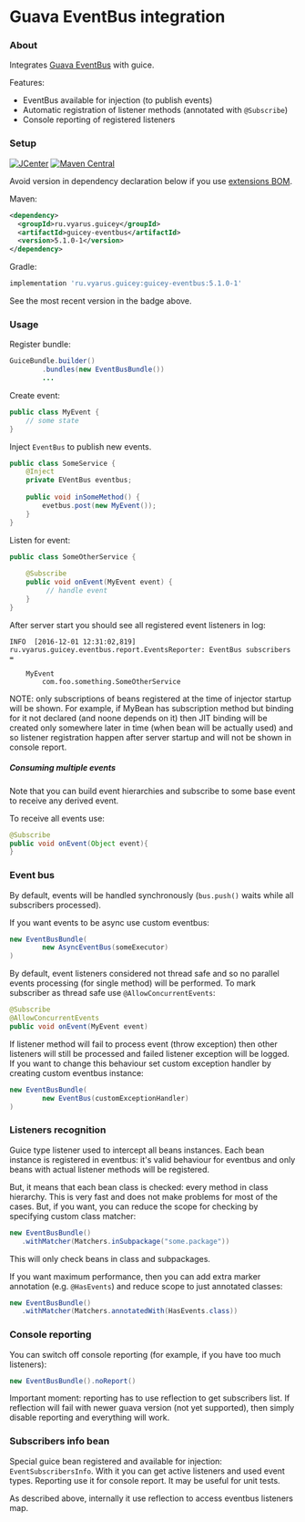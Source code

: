 # Guava EventBus integration

### About

Integrates [Guava EventBus](https://github.com/google/guava/wiki/EventBusExplained) with guice.
 
Features:

* EventBus available for injection (to publish events)
* Automatic registration of listener methods (annotated with `@Subscribe`)
* Console reporting of registered listeners
 
### Setup

[![JCenter](https://img.shields.io/bintray/v/vyarus/xvik/dropwizard-guicey-ext.svg?label=jcenter)](https://bintray.com/vyarus/xvik/dropwizard-guicey-ext/_latestVersion)
[![Maven Central](https://img.shields.io/maven-central/v/ru.vyarus.guicey/guicey-eventbus.svg?style=flat)](https://maven-badges.herokuapp.com/maven-central/ru.vyarus.guicey/guicey-eventbus)

Avoid version in dependency declaration below if you use [extensions BOM](../guicey-bom). 

Maven:

```xml
<dependency>
  <groupId>ru.vyarus.guicey</groupId>
  <artifactId>guicey-eventbus</artifactId>
  <version>5.1.0-1</version>
</dependency>
```

Gradle:

```groovy
implementation 'ru.vyarus.guicey:guicey-eventbus:5.1.0-1'
```

See the most recent version in the badge above.

### Usage

Register bundle:

```java
GuiceBundle.builder()        
        .bundles(new EventBusBundle())
        ...
```

Create event:

```java
public class MyEvent {
    // some state
}
```

Inject `EventBus` to publish new events.

```java
public class SomeService {
    @Inject
    private EVentBus eventbus;    
    
    public void inSomeMethod() {
        evetbus.post(new MyEvent());
    }
}
```

Listen for event:

```java
public class SomeOtherService {
    
    @Subscribe
    public void onEvent(MyEvent event) {
         // handle event   
    }
}
```

After server start you should see all registered event listeners in log:

```
INFO  [2016-12-01 12:31:02,819] ru.vyarus.guicey.eventbus.report.EventsReporter: EventBus subscribers = 

    MyEvent
        com.foo.something.SomeOtherService        

```

NOTE: only subscriptions of beans registered at the time of injector startup will be shown.
 For example, if MyBean has subscription method but binding for it not declared (and noone depends on it)
 then JIT binding will be created only somewhere later in time (when bean will be actually used) and 
 so listener registration happen after server startup and will not be shown in console report.

##### Consuming multiple events
  
Note that you can build event hierarchies and subscribe to some base event to receive any derived event.   

To receive all events use:

```java
@Subscribe
public void onEvent(Object event){    
}
```
  
### Event bus 

By default, events will be handled synchronously (`bus.push()` waits while all subscribers processed).
 
If you want events to be async use custom eventbus:
 
```java
new EventBusBundle(
        new AsyncEventBus(someExecutor)
)
``` 

By default, event listeners considered not thread safe and so no parallel events processing (for single method) 
will be performed. To mark subscriber as thread safe use `@AllowConcurrentEvents`:

```java
@Subscribe
@AllowConcurrentEvents
public void onEvent(MyEvent event)      
```

If listener method will fail to process event (throw exception) then other listeners will still be processed
and failed listener exception will be logged. If you want to change this behaviour set custom exception 
handler by creating custom eventbus instance:

```java
new EventBusBundle(
        new EventBus(customExceptionHandler)
)
```

### Listeners recognition

Guice type listener used to intercept all beans instances. Each bean instance is registered in eventbus: 
it's valid behaviour for eventbus and only beans with actual listener methods will be registered.

But, it means that each bean class is checked: every method in class hierarchy. This is very fast and
 does not make problems for most of the cases. But, if you want, you can reduce the scope for checking by
 specifying custom class matcher:
 
 ```java
new EventBusBundle()
    .withMatcher(Matchers.inSubpackage("some.package"))
```

This will only check beans in class and subpackages.

If you want maximum performance, then you can add extra marker annotation (e.g. `@HasEvents`) and reduce
scope to just annotated classes:

 ```java
new EventBusBundle()
    .withMatcher(Matchers.annotatedWith(HasEvents.class))
```


### Console reporting

You can switch off console reporting (for example, if you have too much listeners):

```java
new EventBusBundle().noReport()
```

Important moment: reporting has to use reflection to get subscribers list. If reflection will fail with newer guava version
(not yet supported), then simply disable reporting and everything will work.

### Subscribers info bean

Special guice bean registered and available for injection: `EventSubscribersInfo`.
With it you can get active listeners and used event types. Reporting use it for console report.
It may be useful for unit tests.

As described above, internally it use reflection to access eventbus listeners map. 
